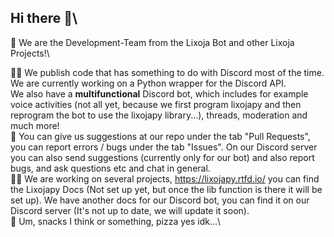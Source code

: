 ## Hi there 👋\

👥 We are the Development-Team from the Lixoja Bot and other Lixoja Projects!\

🙋‍♀️ We publish code that has something to do with Discord most of the time. We are currently working on a Python wrapper for the Discord API.\
We also have a **multifunctional** Discord bot, which includes for example voice activities (not all yet, because we first program lixojapy and then reprogram the bot to use the lixojapy library...), threads, moderation and much more!\
🌈 You can give us suggestions at our repo under the tab "Pull Requests", you can report errors / bugs under the tab "Issues". On our Discord server you can also send suggestions (currently only for our bot) and also report bugs, and ask questions etc and chat in general.\
👩‍💻 We are working on several projects, https://lixojapy.rtfd.io/ you can find the Lixojapy Docs (Not set up yet, but once the lib function is there it will be set up). We have another docs for our Discord bot, you can find it on our Discord server (It's not up to date, we will update it soon).\
🍿 Um, snacks I think or something, pizza yes idk...\
